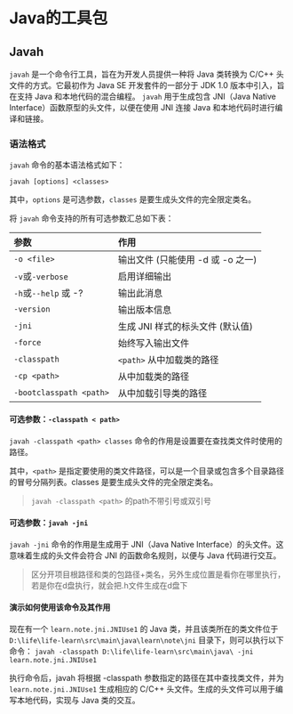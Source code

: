 # Java的工具包

## Javah
`javah` 是一个命令行工具，旨在为开发人员提供一种将 Java 类转换为 C/C++ 头文件的方式。它最初作为 Java SE 开发套件的一部分于 JDK 1.0 版本中引入，旨在支持 Java 和本地代码的混合编程。
`javah` 用于生成包含 JNI（Java Native Interface）函数原型的头文件，以便在使用 JNI 连接 Java 和本地代码时进行编译和链接。
### 语法格式
`javah` 命令的基本语法格式如下：

```shell
javah [options] <classes>
```

其中，`options` 是可选参数，`classes` 是要生成头文件的完全限定类名。

将 `javah` 命令支持的所有可选参数汇总如下表：

| 参数                  | 作用                              | 
|:--------------------- |:--------------------------------- |
| `-o <file>`             | 输出文件 (只能使用 -d 或 -o 之一) |
| `-v`或`-verbose`          | 启用详细输出                      |
| `-h`或`--help` 或 -?      | 输出此消息                        |
| `-version`            | 输出版本信息                      |
|   `-jni`                | 生成 JNI 样式的标头文件 (默认值)  |
| `-force`                | 始终写入输出文件                  |
|`-classpath`             | `<path>`	从中加载类的路径           |
| `-cp <path>`            | 从中加载类的路径                  |
| `-bootclasspath <path>` | 从中加载引导类的路径              |

#### 可选参数：`-classpath < path>`
`javah -classpath <path> classes` 命令的作用是设置要在查找类文件时使用的路径。

其中，`<path>` 是指定要使用的类文件路径，可以是一个目录或包含多个目录路径的冒号分隔列表。classes 是要生成头文件的完全限定类名。

> `javah -classpath <path>` 的path不带引号或双引号

####  可选参数：`javah -jni` 
`javah -jni` 命令的作用是生成用于 JNI（Java Native Interface）的头文件。这意味着生成的头文件会符合 JNI 的函数命名规则，以便与 Java 代码进行交互。

> 区分开项目根路径和类的包路径+类名，另外生成位置是看你在哪里执行，若是你在d盘执行，就会把.h文件生成在d盘下

#### 演示如何使用该命令及其作用
现在有一个 `learn.note.jni.JNIUse1` 的 Java 类，并且该类所在的类文件位于 `D:\life\life-learn\src\main\java\learn\note\jni` 目录下，则可以执行以下命令：
`javah -classpath D:\life\life-learn\src\main\java\ -jni learn.note.jni.JNIUse1`

执行命令后，javah 将根据 -classpath 参数指定的路径在其中查找类文件，并为 `learn.note.jni.JNIUse1` 生成相应的 C/C++ 头文件。生成的头文件可以用于编写本地代码，实现与 Java 类的交互。

